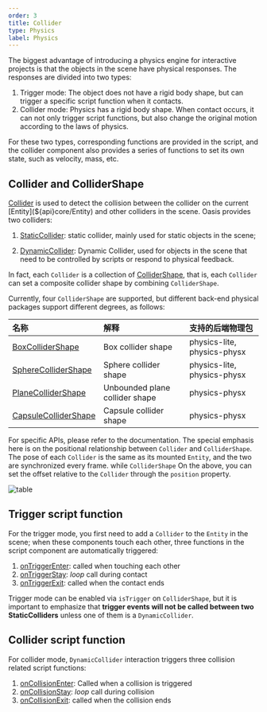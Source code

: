```yaml
---
order: 3 
title: Collider 
type: Physics
label: Physics
---
```


The biggest advantage of introducing a physics engine for interactive projects is that the objects in the scene have
physical responses. The responses are divided into two types:

1. Trigger mode: The object does not have a rigid body shape, but can trigger a specific script function when it
   contacts.
2. Collider mode: Physics has a rigid body shape. When contact occurs, it can not only trigger script functions, but
   also change the original motion according to the laws of physics.

For these two types, corresponding functions are provided in the script, and the collider component also provides a
series of functions to set its own state, such as velocity, mass, etc.

## Collider and ColliderShape

[Collider](${api}core/Collider) is used to detect the collision between the collider on the
current [Entity](${api}core/Entity) and other colliders in the scene. Oasis provides two colliders:

1. [StaticCollider](${api}core/StaticCollider): static collider, mainly used for static objects in the scene;

<playground src="physx-collision-detection.ts"></playground>

2. [DynamicCollider](${api}core/DynamicCollider): Dynamic Collider, used for objects in the scene that need to be
   controlled by scripts or respond to physical feedback.

<playground src="physx-compound.ts"></playground>

In fact, each `Collider` is a collection of [ColliderShape](${api}core/ColliderShape), that is, each `Collider` can set
a composite collider shape by combining `ColliderShape`.

Currently, four `ColliderShape` are supported, but different back-end physical packages support different degrees, as
follows:

| 名称 | 解释                             | 支持的后端物理包                    |
| :--- |:-------------------------------|:----------------------------|
| [BoxColliderShape](${api}core/BoxColliderShape) | Box collider shape             | physics-lite, physics-physx |
| [SphereColliderShape](${api}core/SphereColliderShape) | Sphere collider shape          | physics-lite, physics-physx |
| [PlaneColliderShape](${api}core/PlaneColliderShape) | Unbounded plane collider shape | physics-physx |
| [CapsuleColliderShape](${api}core/CapsuleColliderShape) | Capsule collider shape         | physics-physx |

For specific APIs, please refer to the documentation. The special emphasis here is on the positional relationship
between `Collider` and `ColliderShape`. The pose of each `Collider` is the same as its mounted `Entity`, and the two are
synchronized every frame. while `ColliderShape`
On the above, you can set the offset relative to the `Collider` through the `position` property.

![table](https://mdn.alipayobjects.com/huamei_vvspai/afts/img/A*erlGRKk7dNMAAAAAAAAAAAAADsqFAQ/original)

## Trigger script function

For the trigger mode, you first need to add a `Collider` to the `Entity` in the scene; when these components touch each
other, three functions in the script component are automatically triggered:

1. [onTriggerEnter](${docs}script-cn#ontriggerenter): called when touching each other
2. [onTriggerStay](${docs}script-cn#ontriggerstay): *loop* call during contact
3. [onTriggerExit](${docs}script-cn#ontriggerexit): called when the contact ends

Trigger mode can be enabled via `isTrigger` on `ColliderShape`, but it is important to emphasize that **trigger events
will not be called between two StaticColliders** unless one of them is a `DynamicCollider`.

## Collider script function

For collider mode, `DynamicCollider` interaction triggers three collision related script functions:

1. [onCollisionEnter](${docs}script-cn#oncollisionenter): Called when a collision is triggered
2. [onCollisionStay](${docs}script-cn#oncollisionstay): *loop* call during collision
3. [onCollisionExit](${docs}script-cn#oncollisionexit): called when the collision ends

